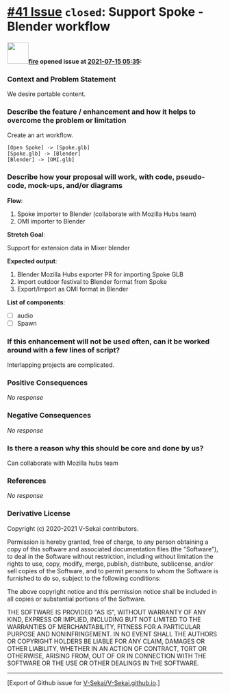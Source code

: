 # [\#41 Issue](https://github.com/V-Sekai/V-Sekai.github.io/issues/41) `closed`: Support Spoke - Blender workflow

#### <img src="https://avatars.githubusercontent.com/u/32321?u=c2e06a3d2b49a467aa907e54aa259516440267cc&v=4" width="50">[fire](https://github.com/fire) opened issue at [2021-07-15 05:35](https://github.com/V-Sekai/V-Sekai.github.io/issues/41):

### Context and Problem Statement

We desire portable content.

### Describe the feature / enhancement and how it helps to overcome the problem or limitation

Create an art workflow. 

```nomnoml
[Open Spoke] -> [Spoke.glb]
[Spoke.glb] -> [Blender] 
[Blender] -> [OMI.glb]
```

### Describe how your proposal will work, with code, pseudo-code, mock-ups, and/or diagrams

**Flow**:

1. Spoke importer to Blender (collaborate with Mozilla Hubs team)
2. OMI importer to Blender

**Stretch Goal**: 

Support for extension data in Mixer blender

**Expected output**:

1. Blender Mozilla Hubs exporter PR for importing Spoke GLB
1. Import outdoor festival to Blender format from Spoke
2. Export/Import as OMI format in Blender

**List of components**:

- [ ] audio
- [ ] Spawn

### If this enhancement will not be used often, can it be worked around with a few lines of script?

Interlapping projects are complicated.

### Positive Consequences

_No response_

### Negative Consequences

_No response_

### Is there a reason why this should be core and done by us?

Can collaborate with Mozilla hubs team

### References

_No response_

### Derivative License

Copyright (c) 2020-2021 V-Sekai contributors.

Permission is hereby granted, free of charge, to any person obtaining a copy
of this software and associated documentation files (the "Software"), to deal
in the Software without restriction, including without limitation the rights
to use, copy, modify, merge, publish, distribute, sublicense, and/or sell
copies of the Software, and to permit persons to whom the Software is
furnished to do so, subject to the following conditions:

The above copyright notice and this permission notice shall be included in all
copies or substantial portions of the Software.

THE SOFTWARE IS PROVIDED "AS IS", WITHOUT WARRANTY OF ANY KIND, EXPRESS OR
IMPLIED, INCLUDING BUT NOT LIMITED TO THE WARRANTIES OF MERCHANTABILITY,
FITNESS FOR A PARTICULAR PURPOSE AND NONINFRINGEMENT. IN NO EVENT SHALL THE
AUTHORS OR COPYRIGHT HOLDERS BE LIABLE FOR ANY CLAIM, DAMAGES OR OTHER
LIABILITY, WHETHER IN AN ACTION OF CONTRACT, TORT OR OTHERWISE, ARISING FROM,
OUT OF OR IN CONNECTION WITH THE SOFTWARE OR THE USE OR OTHER DEALINGS IN THE
SOFTWARE.





-------------------------------------------------------------------------------



[Export of Github issue for [V-Sekai/V-Sekai.github.io](https://github.com/V-Sekai/V-Sekai.github.io).]
